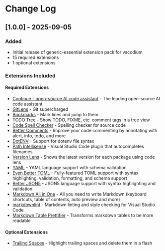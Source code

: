 # Change Log

## [1.0.0] - 2025-09-05

### Added

- Initial release of generic-essential extension pack for vscodium
- 15 required extensions
- 1 optional extensions

### Extensions Included

#### Required Extensions

- [Continue - open-source AI code assistant](https://open-vsx.org/extension/Continue/continue) - The leading open-source AI code assistant
- [GitLens](https://open-vsx.org/extension/eamodio/gitlens) - Git supercharged
- [Bookmarks](https://marketplace.visualstudio.com/items?itemName=alefragnani.bookmarks) - Mark lines and jump to them
- [TODO Tree](https://marketplace.visualstudio.com/items?itemName=gruntfuggly.todo-tree) - Show TODO, FIXME, etc. comment tags in a tree view
- [Code Spell Checker](https://marketplace.visualstudio.com/items?itemName=streetsidesoftware.code-spell-checker) - Spelling checker for source code
- [Better Comments](https://marketplace.visualstudio.com/items?itemName=aaron-bond.better-comments) - Improve your code commenting by annotating with alert, info, todo, and more
- [DotENV](https://open-vsx.org/extension/mikestead/dotenv) - Support for dotenv file syntax
- [Path Intellisense](https://open-vsx.org/extension/christian-kohler/path-intellisense) - Visual Studio Code plugin that autocompletes filenames
- [Version Lens](https://open-vsx.org/extension/pflannery/vscode-versionlens) - Shows the latest version for each package using code lens
- [YAML](https://marketplace.visualstudio.com/items?itemName=redhat.vscode-yaml) - YAML language support with schema validation
- [Even Better TOML](https://open-vsx.org/extension/tamasfe/even-better-toml) - Fully-featured TOML support with syntax highlighting, validation, formatting, and schema support
- [Better JSON5](https://open-vsx.org/extension/BlueGlassBlock/better-json5) - JSON5 language support with syntax highlighting and validation
- [Markdown All in One](https://marketplace.visualstudio.com/items?itemName=yzhang.markdown-all-in-one) - All you need to write Markdown (keyboard shortcuts, table of contents, auto preview and more)
- [markdownlint](https://marketplace.visualstudio.com/items?itemName=davidanson.vscode-markdownlint) - Markdown linting and style checking for Visual Studio Code
- [Markdown Table Prettifier](https://marketplace.visualstudio.com/items?itemName=darkriszty.markdown-table-prettify) - Transforms markdown tables to be more readable

#### Optional Extensions

- [Trailing Spaces](https://open-vsx.org/extension/shardulm94/trailing-spaces) - Highlight trailing spaces and delete them in a flash
